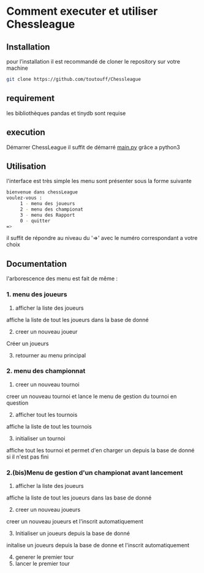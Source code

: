 # Comment executer et utiliser Chessleague

## Installation

pour l’installation il est recommandé de cloner le repository sur votre machine

```bash
git clone https://github.com/toutouff/Chessleague
```

## requirement

les bibliothèques pandas et tinydb sont requise

## execution

Démarrer ChessLeague il suffit de démarré [main.py](https://github.com/toutouff/Chessleague/blob/main/main.py) grâce a python3

## Utilisation

l'interface est très  simple les menu sont présenter  sous la forme suivante 

```bash
bienvenue dans chessLeague
voulez-vous :
	 1 - menu des joueurs
	 2 - menu des championat
	 3 - menu des Rapport
	 0 - quitter
=>
```

il suffit de répondre au niveau du '=>' avec le numéro correspondant a votre choix

## Documentation

l'arborescence des menu est fait de même :

### 1. menu des joueurs

1. afficher la liste des joueurs
	
affiche la liste de tout les joueurs dans la base de donné
	
2. creer un nouveau joueur
	
Créer un joueurs
	
3. retourner au menu principal 
	
### 2. menu des championnat
	
1. creer un nouveau tournoi

creer un nouveau tournoi et lance le menu de gestion du tournoi en question

2. afficher tout les tournois

affiche la liste de tout les tournois
	
3. initialiser un tournoi
	
affiche tout les tournoi et permet d'en charger un depuis la base de donné si il n'est pas fini

### 2.(bis)Menu de gestion d'un championat avant lancement 
	
1. afficher la liste des joueurs

affiche la liste de tout les joueurs dans las base de donné

2. creer un nouveau joueurs

creer un nouveau joueurs et l'inscrit automatiquement
	
3. Initialiser un joueurs depuis la base de donné

initalise un joueurs depuis la base de donne et l'inscrit automatiquement

4. generer le premier tour
5. lancer le premier tour
